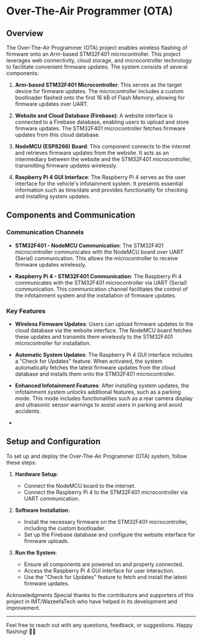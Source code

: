 # Over-The-Air Programmer (OTA)

## Overview

The Over-The-Air Programmer (OTA) project enables wireless flashing of firmware onto an Arm-based STM32F401 microcontroller. This project leverages web connectivity, cloud storage, and microcontroller technology to facilitate convenient firmware updates. The system consists of several components:

1. **Arm-based STM32F401 Microcontroller**: This serves as the target device for firmware updates. The microcontroller includes a custom bootloader flashed onto the first 16 kB of Flash Memory, allowing for firmware updates over UART.

2. **Website and Cloud Database (Firebase)**: A website interface is connected to a Firebase database, enabling users to upload and store firmware updates. The STM32F401 microcontroller fetches firmware updates from this cloud database.

3. **NodeMCU (ESP8266) Board**: This component connects to the internet and retrieves firmware updates from the website. It acts as an intermediary between the website and the STM32F401 microcontroller, transmitting firmware updates wirelessly.

4. **Raspberry Pi 4 GUI Interface**: The Raspberry Pi 4 serves as the user interface for the vehicle's infotainment system. It presents essential information such as time/date and provides functionality for checking and installing system updates.

## Components and Communication

### Communication Channels

- **STM32F401  - NodeMCU Communication**: The STM32F401 microcontroller communicates with the NodeMCU board over UART (Serial) communication. This allows the microcontroller to receive firmware updates wirelessly.

- **Raspberry Pi 4 - STM32F401 Communication**: The Raspberry Pi 4 communicates with the STM32F401  microcontroller via UART (Serial) communication. This communication channel facilitates the control of the infotainment system and the installation of firmware updates.

### Key Features

- **Wireless Firmware Updates**: Users can upload firmware updates to the cloud database via the website interface. The NodeMCU board fetches these updates and transmits them wirelessly to the STM32F401 microcontroller for installation.

- **Automatic System Updates**: The Raspberry Pi 4 GUI interface includes a "Check for Updates" feature. When activated, the system automatically fetches the latest firmware updates from the cloud database and installs them onto the STM32F401 microcontroller.

- **Enhanced Infotainment Features**: After installing system updates, the infotainment system unlocks additional features, such as a parking mode. This mode includes functionalities such as a rear camera display and ultrasonic sensor warnings to assist users in parking and avoid accidents.
- 
## Setup and Configuration

To set up and deploy the Over-The-Air Programmer (OTA) system, follow these steps:

1. **Hardware Setup**:
   - Connect the NodeMCU board to the internet.
   - Connect the Raspberry Pi 4 to the STM32F401 microcontroller via UART communication.

2. **Software Installation**:
   - Install the necessary firmware on the STM32F401 microcontroller, including the custom bootloader.
   - Set up the Firebase database and configure the website interface for firmware uploads.

3. **Run the System**:
   - Ensure all components are powered on and properly connected.
   - Access the Raspberry Pi 4 GUI interface for user interaction.
   - Use the "Check for Updates" feature to fetch and install the latest firmware updates.

Acknowledgments
Special thanks to the contributors and supporters of this project in IMT/WazeefaTech who have helped in its development and improvement.
_______________________________________________________________________________________________

Feel free to reach out with any questions, feedback, or suggestions. Happy flashing! 🚀🔧

